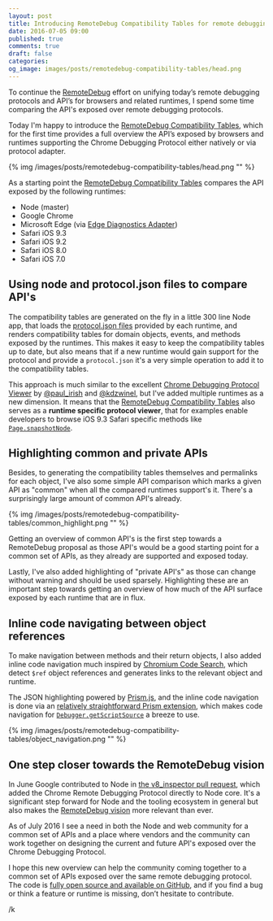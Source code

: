 ```yaml
---
layout: post
title: Introducing RemoteDebug Compatibility Tables for remote debugging protocols and APIs
date: 2016-07-05 09:00
published: true
comments: true
draft: false
categories:
og_image: images/posts/remotedebug-compatibility-tables/head.png
---
```


To continue the [RemoteDebug](https://remotedebug.org) effort on unifying today’s remote debugging protocols and API’s for browsers and related runtimes, I spend some time comparing the API's exposed over remote debugging protocols. 

Today I'm happy to introduce the [RemoteDebug Compatibility Tables](https://compatibility.remotedebug.org/), which for the first time provides a full overview the API’s exposed by browsers and runtimes supporting the Chrome Debugging Protocol either natively or via protocol adapter.

{% img /images/posts/remotedebug-compatibility-tables/head.png "" %}

<!--more-->

As a starting point the [RemoteDebug Compatibility Tables](https://compatibility.remotedebug.org/) compares the API exposed by the following runtimes:

- Node (master) 
- Google Chrome 
- Microsoft Edge (via [Edge Diagnostics Adapter](https://github.com/Microsoft/edge-diagnostics-adapter/))
- Safari iOS 9.3 
- Safari iOS 9.2 
- Safari iOS 8.0
- Safari iOS 7.0

## Using node and protocol.json files to compare API's
The compatibility tables are generated on the fly in a little 300 line Node app, that loads the [protocol.json files](https://github.com/RemoteDebug/remotedebug-compatibility-tables/tree/master/protocols) provided by each runtime, and renders compatibility tables for domain objects, events, and methods exposed by the runtimes. This makes it easy to keep the compatibility tables up to date, but also means that if a new runtime would gain support for the protocol and provide a `protocol.json` it's a very simple operation to add it to the compatibility tables.

This approach is much similar to the excellent [Chrome Debugging Protocol Viewer](https://chromedevtools.github.io/debugger-protocol-viewer/) by [@paul_irish](https://twitter.com/paul_irish) and [@kdzwinel](https://twitter.com/kdzwinel), but I've added multiple runtimes as a new dimension. It means that the [RemoteDebug Compatibility Tables](https://compatibility.remotedebug.org/) also serves as a **runtime specific protocol viewer**, that for examples enable developers to browse iOS 9.3 Safari specific methods like [`Page.snapshotNode`](http://compatibility.remotedebug.org/Page/iOS%209.3/commands/snapshotNode). 

## Highlighting common and private APIs

Besides, to generating the compatibility tables themselves and permalinks for each object, I've also some simple API comparison which marks a given API as "common" when all the compared runtimes support's it. There's a surprisingly large amount of common API's already.

{% img /images/posts/remotedebug-compatibility-tables/common_highlight.png "" %}

Getting an overview of common API's is the first step towards a RemoteDebug proposal as those API's would be a good starting point for a common set of APIs, as they already are supported and exposed today. 

Lastly, I've also added highlighting of "private API's" as those can change without warning and should be used sparsely. Highlighting these are an important step towards getting an overview of how much of the API surface exposed by each runtime that are in flux.

## Inline code navigating between object references

To make navigation between methods and their return objects, I also added inline code navigation much inspired by [Chromium Code Search](https://cs.chromium.org), which detect `$ref` object references and generates links to the relevant object and runtime. 
  
The JSON highlighting powered by [Prism.js](prismjs.com), and the inline code navigation is done via an [relatively straightforward Prism extension](https://github.com/RemoteDebug/remotedebug-compatibility-tables/blob/master/assets/prism-ref-linker.js), which makes code navigation for [`Debugger.getScriptSource`](http://compatibility.remotedebug.org/Debugger/Chrome/commands/getScriptSource) a breeze to use.

{% img /images/posts/remotedebug-compatibility-tables/object_navigation.png "" %}

## One step closer towards the RemoteDebug vision

In June Google contributed to Node in [the v8_inspector pull request](https://github.com/nodejs/node/pull/6792), which added the Chrome Remote Debugging Protocol directly to Node core. It's a significant step forward for Node and the tooling ecosystem in general but also makes the [RemoteDebug vision](http://remotedebug.org/) more relevant than ever. 

As of July 2016 I see a need in both the Node and web community for a common set of APIs and a place where vendors and the community can work together on designing the current and future API's exposed over the Chrome Debugging Protocol.

I hope this new overview can help the community coming together to a common set of APIs exposed over the same remote debugging protocol. The code is [fully open source and available on GitHub](https://github.com/RemoteDebug/remotedebug-compatibility-tables/), and if you find a bug or think a feature or runtime is missing, don’t hesitate to contribute.

/k
